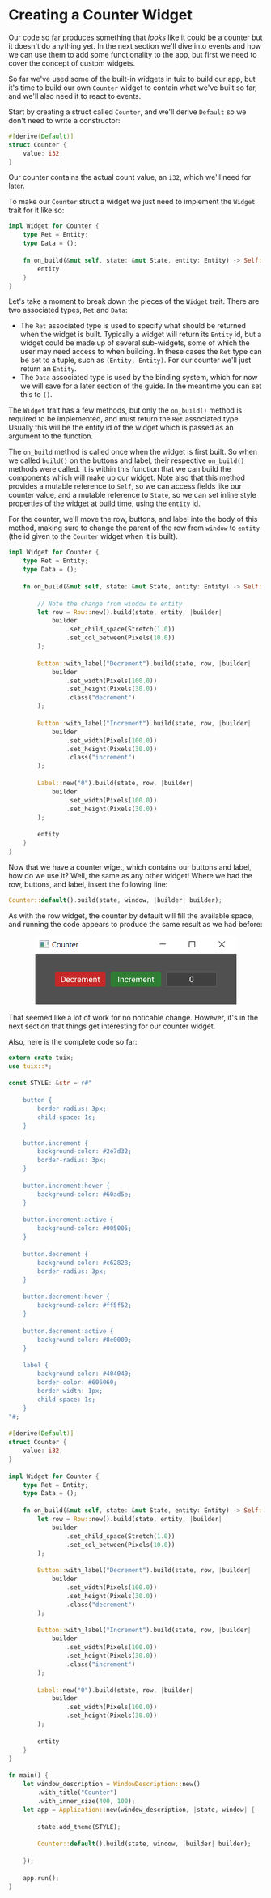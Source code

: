 # Creating a Counter Widget

Our code so far produces something that *looks* like it could be a counter but it doesn't do anything yet. In the next section we'll dive into events and how we can use them to add some functionality to the app, but first we need to cover the concept of custom widgets.

So far we've used some of the built-in widgets in tuix to build our app, but it's time to build our own `Counter` widget to contain what we've built so far, and we'll also need it to react to events.

Start by creating a struct called `Counter`, and we'll derive `Default` so we don't need to write a constructor:

```rs
#[derive(Default)]
struct Counter {
    value: i32,
}
```
Our counter contains the actual count value, an `i32`, which we'll need for later.

To make our `Counter` struct a widget we just need to implement the `Widget` trait for it like so:

```rs
impl Widget for Counter {
    type Ret = Entity;
    type Data = ();

    fn on_build(&mut self, state: &mut State, entity: Entity) -> Self::Ret {
        entity
    }
}
```
Let's take a moment to break down the pieces of the `Widget` trait. There are two associated types, `Ret` and `Data`:

- The `Ret` associated type is used to specify what should be returned when the widget is built. Typically a widget will return its `Entity` id, but a widget could be made up of several sub-widgets, some of which the user may need access to when building. In these cases the `Ret` type can be set to a tuple, such as `(Entity, Entity)`. For our counter we'll just return an `Entity`.
- The `Data` associated type is used by the binding system, which for now we will save for a later section of the guide. In the meantime you can set this to `()`.

The `Widget` trait has a few methods, but only the `on_build()` method is required to be implemented, and must return the `Ret` associated type. Usually this will be the entity id of the widget which is passed as an argument to the function.

The `on_build` method is called once when the widget is first built. So when we called `build()` on the buttons and label, their respective `on_build()` methods were called. It is within this function that we can build the components which will make up our widget. Note also that this method provides a mutable reference to `Self`, so we can access fields like our counter value, and a mutable reference to `State`, so we can set inline style properties of the widget at build time, using the `entity` id. 

For the counter, we'll move the row, buttons, and label into the body of this method, making sure to change the parent of the row from `window` to `entity` (the id given to the `Counter` widget when it is built).

```rs
impl Widget for Counter {
    type Ret = Entity;
    type Data = ();

    fn on_build(&mut self, state: &mut State, entity: Entity) -> Self::Ret {

        // Note the change from window to entity
        let row = Row::new().build(state, entity, |builder| 
            builder
                .set_child_space(Stretch(1.0))
                .set_col_between(Pixels(10.0))
        );

        Button::with_label("Decrement").build(state, row, |builder| 
            builder
                .set_width(Pixels(100.0))
                .set_height(Pixels(30.0))
                .class("decrement")
        );

        Button::with_label("Increment").build(state, row, |builder| 
            builder
                .set_width(Pixels(100.0))
                .set_height(Pixels(30.0))
                .class("increment")
        );

        Label::new("0").build(state, row, |builder| 
            builder
                .set_width(Pixels(100.0))
                .set_height(Pixels(30.0))
        );

        entity
    }
}

```

Now that we have a counter wiget, which contains our buttons and label, how do we use it? Well, the same as any other widget! Where we had the row, buttons, and label, insert the following line:

```rs
Counter::default().build(state, window, |builder| builder);
```

As with the row widget, the counter by default will fill the available space, and running the code appears to produce the same result as we had before:

<p align="center"><img src="../images/quick_guide/styling_widgets.png" alt="tuix app"></p>

That seemed like a lot of work for no noticable change. However, it's in the next section that things get interesting for our counter widget.

Also, here is the complete code so far:

```rust
extern crate tuix;
use tuix::*;

const STYLE: &str = r#"

    button {
        border-radius: 3px;
        child-space: 1s;
    }

    button.increment {
        background-color: #2e7d32;
        border-radius: 3px;
    }

    button.increment:hover {
        background-color: #60ad5e;
    }

    button.increment:active {
        background-color: #005005;
    }
    
    button.decrement {
        background-color: #c62828;
        border-radius: 3px;
    }

    button.decrement:hover {
        background-color: #ff5f52;
    }

    button.decrement:active {
        background-color: #8e0000;
    }

    label {
        background-color: #404040;
        border-color: #606060;
        border-width: 1px;
        child-space: 1s;
    }
"#;

#[derive(Default)]
struct Counter {
    value: i32,
}

impl Widget for Counter {
    type Ret = Entity;
    type Data = ();

    fn on_build(&mut self, state: &mut State, entity: Entity) -> Self::Ret {
        let row = Row::new().build(state, entity, |builder| 
            builder
                .set_child_space(Stretch(1.0))
                .set_col_between(Pixels(10.0))
        );

        Button::with_label("Decrement").build(state, row, |builder| 
            builder
                .set_width(Pixels(100.0))
                .set_height(Pixels(30.0))
                .class("decrement")
        );

        Button::with_label("Increment").build(state, row, |builder| 
            builder
                .set_width(Pixels(100.0))
                .set_height(Pixels(30.0))
                .class("increment")
        );

        Label::new("0").build(state, row, |builder| 
            builder
                .set_width(Pixels(100.0))
                .set_height(Pixels(30.0))
        );

        entity
    }
}

fn main() {
    let window_description = WindowDescription::new()
        .with_title("Counter")
        .with_inner_size(400, 100);
    let app = Application::new(window_description, |state, window| {

        state.add_theme(STYLE);
        
        Counter::default().build(state, window, |builder| builder);

    });

    app.run();
}
```
